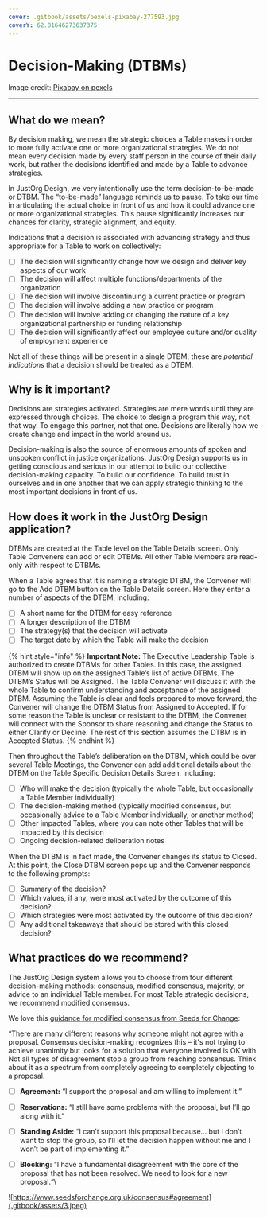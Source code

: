 ```yaml
---
cover: .gitbook/assets/pexels-pixabay-277593.jpg
coverY: 62.81646273637375
---
```


# Decision-Making (DTBMs)

Image credit: [Pixabay on pexels](https://www.pexels.com/photo/architecture-black-and-white-challenge-chance-277593/)

****

## **What do we mean?**

By decision making, we mean the strategic choices a Table makes in order to more fully activate one or more organizational strategies. We do not mean every decision made by every staff person in the course of their daily work, but rather the decisions identified and made by a Table to advance strategies.

In JustOrg Design, we very intentionally use the term decision-to-be-made or DTBM. The “to-be-made” language reminds us to pause. To take our time in articulating the actual choice in front of us and how it could advance one or more organizational strategies. This pause significantly increases our chances for clarity, strategic alignment, and equity.

Indications that a decision is associated with advancing strategy and thus appropriate for a Table to work on collectively:

* [ ] The decision will significantly change how we design and deliver key aspects of our work
* [ ] The decision will affect multiple functions/departments of the organization
* [ ] The decision will involve discontinuing a current practice or program
* [ ] The decision will involve adding a new practice or program
* [ ] The decision will involve adding or changing the nature of a key organizational partnership or funding relationship
* [ ] The decision will significantly affect our employee culture and/or quality of employment experience

Not all of these things will be present in a single DTBM; these are _potential indications_ that a decision should be treated as a DTBM.

## **Why is it important?**

Decisions are strategies activated. Strategies are mere words until they are expressed through choices. The choice to design a program this way, not that way. To engage this partner, not that one. Decisions are literally how we create change and impact in the world around us.

Decision-making is also the source of enormous amounts of spoken and unspoken conflict in justice organizations. JustOrg Design supports us in getting conscious and serious in our attempt to build our collective decision-making capacity. To build our confidence. To build trust in ourselves and in one another that we can apply strategic thinking to the most important decisions in front of us.

## **How does it work in the JustOrg Design application?**

DTBMs are created at the Table level on the Table Details screen. Only Table Conveners can add or edit DTBMs. All other Table Members are read-only with respect to DTBMs.

When a Table agrees that it is naming a strategic DTBM, the Convener will go to the Add DTBM button on the Table Details screen. Here they enter a number of aspects of the DTBM, including:

* [ ] A short name for the DTBM for easy reference
* [ ] A longer description of the DTBM
* [ ] The strategy(s) that the decision will activate
* [ ] The target date by which the Table will make the decision

{% hint style="info" %}
**Important Note:** The Executive Leadership Table is authorized to create DTBMs for other Tables. In this case, the assigned DTBM will show up on the assigned Table’s list of active DTBMs. The DTBM’s Status will be Assigned. The Table Convener will discuss it with the whole Table to confirm understanding and acceptance of the assigned DTBM. Assuming the Table is clear and feels prepared to move forward, the Convener will change the DTBM Status from Assigned to Accepted. If for some reason the Table is unclear or resistant to the DTBM, the Convener will connect with the Sponsor to share reasoning and change the Status to either Clarify or Decline. The rest of this section assumes the DTBM is in Accepted Status.
{% endhint %}

Then throughout the Table’s deliberation on the DTBM, which could be over several Table Meetings, the Convener can add additional details about the DTBM on the Table Specific Decision Details Screen, including:

* [ ] Who will make the decision (typically the whole Table, but occasionally a Table Member individually)
* [ ] The decision-making method (typically modified consensus, but occasionally advice to a Table Member individually, or another method)
* [ ] Other impacted Tables, where you can note other Tables that will be impacted by this decision
* [ ] Ongoing decision-related deliberation notes

When the DTBM is in fact made, the Convener changes its status to Closed. At this point, the Close DTBM screen pops up and the Convener responds to the following prompts:

* [ ] Summary of the decision?
* [ ] Which values, if any, were most activated by the outcome of this decision?
* [ ] Which strategies were most activated by the outcome of this decision?
* [ ] Any additional takeaways that should be stored with this closed decision?

## **What practices do we recommend?**

The JustOrg Design system allows you to choose from four different decision-making methods: consensus, modified consensus, majority, or advice to an individual Table member. For most Table strategic decisions, we recommend modified consensus.

We love this [guidance for modified consensus from Seeds for Change](https://www.seedsforchange.org.uk/consensus#agreement):

“There are many different reasons why someone might not agree with a proposal. Consensus decision-making recognizes this – it's not trying to achieve unanimity but looks for a solution that everyone involved is OK with. Not all types of disagreement stop a group from reaching consensus. Think about it as a spectrum from completely agreeing to completely objecting to a proposal.

* [ ] **Agreement:** “I support the proposal and am willing to implement it.”
* [ ] **Reservations:** “I still have some problems with the proposal, but I’ll go along with it.”
* [ ] **Standing Aside:** “I can’t support this proposal because... but I don’t want to stop the group, so I’ll let the decision happen without me and I won’t be part of implementing it.”
* [ ] **Blocking:** “I have a fundamental disagreement with the core of the proposal that has not been resolved. We need to look for a new proposal.“\


![https://www.seedsforchange.org.uk/consensus#agreement](.gitbook/assets/3.jpeg)
